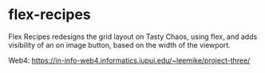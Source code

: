 # flex-recipes
Flex Recipes redesigns the grid layout on Tasty Chaos, using flex, and adds visibility of an on image button, based on the width of the viewport. 

Web4:  https://in-info-web4.informatics.iupui.edu/~leemike/project-three/
